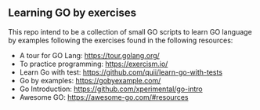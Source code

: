 ## Learning GO by exercises

This repo intend to be a collection of small GO scripts to learn GO language by examples
following the exercises found in the following resources:

- A tour for GO Lang: https://tour.golang.org/
- To practice programming: https://exercism.io/
- Learn Go with test: https://github.com/quii/learn-go-with-tests
- Go by examples: https://gobyexample.com/
- Go Introduction: https://github.com/xperimental/go-intro
- Awesome GO: https://awesome-go.com/#resources